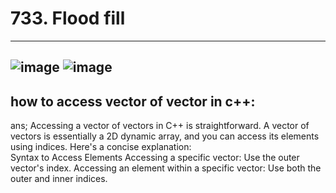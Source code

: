 # 733. Flood fill
---
![image](https://github.com/user-attachments/assets/ed637e22-4cd9-405e-9fa9-05d3fa77491a)
![image](https://github.com/user-attachments/assets/c73973dd-501a-41a3-98ed-4d72f9532164)
---
## how to access vector of vector in c++:

ans; Accessing a vector of vectors in C++ is straightforward. A vector of vectors is essentially a 2D dynamic array, and you can access its elements using indices. Here's a concise explanation:   
Syntax to Access Elements
Accessing a specific vector: Use the outer vector's index.
Accessing an element within a specific vector: Use both the outer and inner indices.
